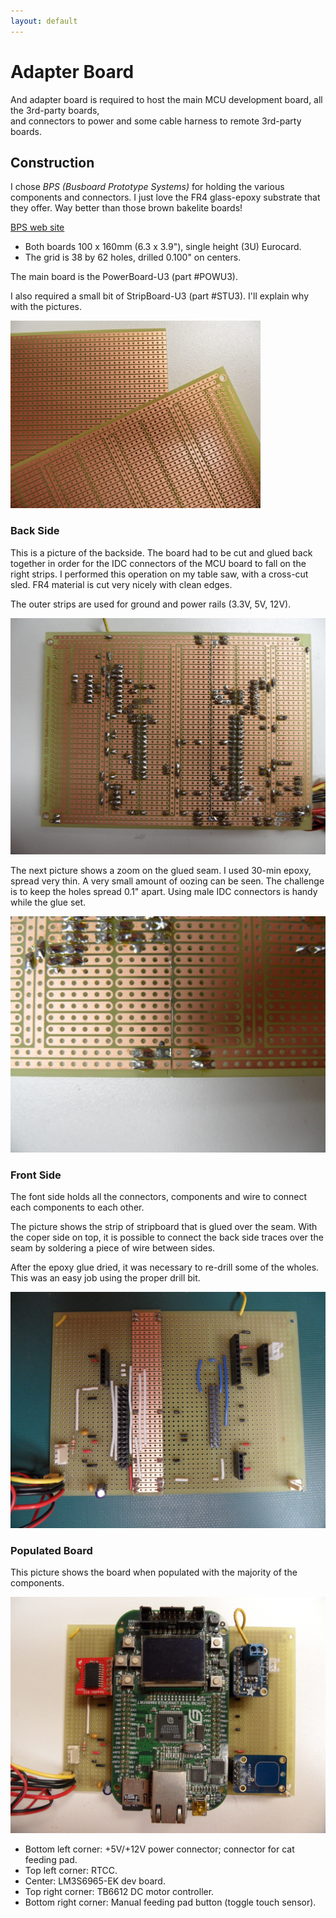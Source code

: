 ```yaml
---
layout: default
---
```


# Adapter Board

And adapter board is required to host the main MCU development board, all the 3rd-party boards, \
and connectors to power and some cable harness to remote 3rd-party boards.

## Construction

I chose _BPS (Busboard Prototype Systems)_ for holding the various components and connectors.
I just love the FR4 glass-epoxy substrate that they offer. Way better than those brown bakelite boards!

[BPS web site](www.BusBoard.com)

*  Both boards 100 x 160mm (6.3 x 3.9"), single height (3U) Eurocard.
*  The grid is 38 by 62 holes, drilled 0.100" on centers.

The main board is the PowerBoard-U3 (part #POWU3).

I also required a small bit of StripBoard-U3 (part #STU3). I'll explain why with the pictures.

<img src="./images/proto_boards.JPG" alt="bsp proto boards " height="300" width="400">

### Back Side

This is a picture of the backside.
The board had to be cut and glued back together in order for the IDC connectors of the MCU board to fall on the right strips.
I performed this operation on my table saw, with a cross-cut sled. FR4 material is cut very nicely with clean edges.

The outer strips are used for ground and power rails (3.3V, 5V, 12V).

![back side](./images/adapter_board_back.JPG)

The next picture shows a zoom on the glued seam. I used 30-min epoxy, spread very thin. A very small amount of oozing can be seen.
The challenge is to keep the holes spread 0.1" apart. Using male IDC connectors is handy while the glue set.

![seam zoomin](./images/adapter_board_seam_zoomin.JPG)

### Front Side

The font side holds all the connectors, components and wire to connect each components to each other.

The picture shows the strip of stripboard that is glued over the seam. With the coper side on top,
it is possible to connect the back side traces over the seam by soldering a piece of wire between sides.

After the epoxy glue dried, it was necessary to re-drill some of the wholes. This was an easy job using the proper drill bit.

![front side](./images/adapter_board_front.JPG)

### Populated Board

This picture shows the board when populated with the majority of the components.

![populated board](./images/adapter_board_with_components.JPG)

*  Bottom left corner: +5V/+12V power connector; connector for cat feeding pad.
*  Top left corner: RTCC.
*  Center: LM3S6965-EK dev board.
*  Top right corner: TB6612 DC motor controller.
*  Bottom right corner: Manual feeding pad button (toggle touch sensor).



